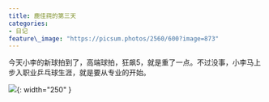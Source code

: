 ```yaml
---
title: 鹿佳莼的第三天
categories:
- 日记
feature\_image: "https://picsum.photos/2560/600?image=873"
---
```


今天小李的新球拍到了，高端球拍，狂飙5，就是重了一点。不过没事，小李马上步入职业乒乓球生涯，就是要从专业的开始。

![][1]{: width="250" }

[1]:	https://lujiachun.top/assets/img/20220421.jpeg